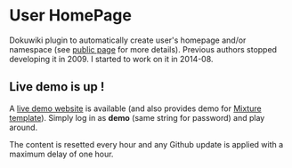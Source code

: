 User HomePage
============

Dokuwiki plugin to automatically create user's homepage and/or namespace (see [public page](https://www.dokuwiki.org/plugin:userhomepage) for more details).
Previous authors stopped developing it in 2009.
I started to work on it in 2014-08.

## Live demo is up !
A [live demo website](http://demo.geekitude.fr/) is available (and also provides demo for [Mixture template](https://www.dokuwiki.org/template:mixture)). Simply log in as **demo** (same string for password) and play around.

The content is resetted every hour and any Github update is applied with a maximum delay of one hour.
